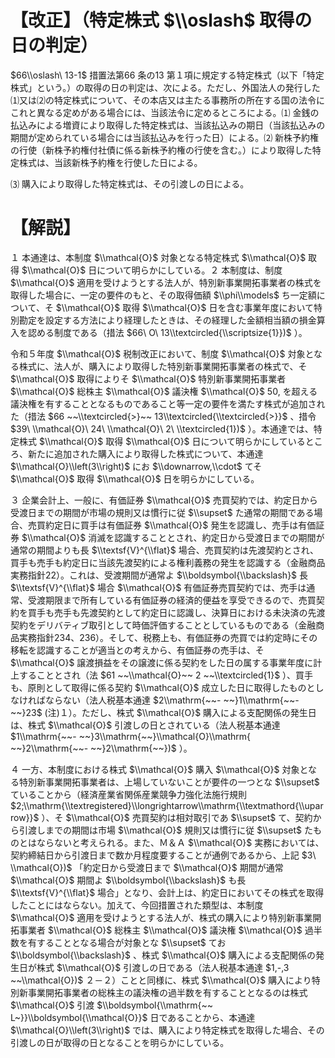 # 【改正】（特定株式 $\\oslash$ 取得の日の判定）

$66\\oslash\ 13-1$ 措置法第66 条の13 第１項に規定する特定株式（以下「特定株式」という。）の取得の日の判定は、次による。ただし、外国法人の発行した⑴又は⑵の特定株式について、その本店又は主たる事務所の所在する国の法令にこれと異なる定めがある場合には、当該法令に定めるところによる。⑴ 金銭の払込みによる増資により取得した特定株式は、当該払込みの期日（当該払込みの期間が定められている場合には当該払込みを行った日）による。⑵ 新株予約権の行使（新株予約権付社債に係る新株予約権の行使を含む。）により取得した特定株式は、当該新株予約権を行使した日による。

⑶ 購入により取得した特定株式は、その引渡しの日による。

# 【解説】

１ 本通達は、本制度 $\\mathcal{O}$ 対象となる特定株式 $\\mathcal{O}$ 取得 $\\mathcal{O}$ 日について明らかにしている。２ 本制度は、制度 $\\mathcal{O}$ 適用を受けようとする法人が、特別新事業開拓事業者の株式を取得した場合に、一定の要件のもと、その取得価額 $\\phi\\models$ ち一定額について、そ $\\mathcal{O}$ 取得 $\\mathcal{O}$ 日を含む事業年度において特別勘定を設定する方法により経理したときは、その経理した金額相当額の損金算入を認める制度である（措法 $66\ O\ 13\\textcircled{\\scriptsize{1}})$ ）。

令和５年度 $\\mathcal{O}$ 税制改正において、制度 $\\mathcal{O}$ 対象となる株式に、法人が、購入により取得した特別新事業開拓事業者の株式で、そ $\\mathcal{O}$ 取得によりそ $\\mathcal{O}$ 特別新事業開拓事業者 $\\mathcal{O}$ 総株主 $\\mathcal{O}$ 議決権 $\\mathcal{O}$ $50,%$ を超える議決権を有することとなるものであること等一定の要件を満たす株式が追加された（措法 $66 ~~\\textcircled{>}~~ 13\\textcircled{\\textcircled{>}}$ 、措令 $39\ \\mathcal{O}\ 24\ \\mathcal{O}\ 2\ \\textcircled{1})$ ）。本通達では、特定株式 $\\mathcal{O}$ 取得 $\\mathcal{O}$ 日について明らかにしているところ、新たに追加された購入により取得した株式について、本通達 $\\mathcal{O}\\left(3\\right)$ にお $\\downarrow,\\cdot$ てそ $\\mathcal{O}$ 取得 $\\mathcal{O}$ 日を明らかにしている。

３ 企業会計上、一般に、有価証券 $\\mathcal{O}$ 売買契約では、約定日から受渡日までの期間が市場の規則又は慣行に従 $\\supset$ た通常の期間である場合、売買約定日に買手は有価証券 $\\mathcal{O}$ 発生を認識し、売手は有価証券 $\\mathcal{O}$ 消滅を認識することとされ、約定日から受渡日までの期間が通常の期間よりも長 $\\textsf{V}^{\\flat}$ 場合、売買契約は先渡契約とされ、買手も売手も約定日に当該先渡契約による権利義務の発生を認識する（金融商品実務指針22）。これは、受渡期間が通常よ $\\boldsymbol{\\backslash}$ 長 $\\textsf{V}^{\\flat}$ 場合 $\\mathcal{O}$ 有価証券売買契約では、売手は通常、受渡期限まで所有している有価証券の経済的便益を享受できるので、売買契約を買手も売手も先渡契約として約定日に認識し、決算日における未決済の先渡契約をデリバティブ取引として時価評価することとしているものである（金融商品実務指針234、236）。そして、税務上も、有価証券の売買では約定時にその移転を認識することが適当との考えから、有価証券の売手は、そ $\\mathcal{O}$ 譲渡損益をその譲渡に係る契約をした日の属する事業年度に計上することとされ（法 $61 ~~\\mathcal{O}~~ 2 ~~\\textcircled{1}$ ）、買手も、原則として取得に係る契約 $\\mathcal{O}$ 成立した日に取得したものとしなければならない（法人税基本通達 $2\\mathrm{~~- ~~}1\\mathrm{~~- ~~}23$ (注)１）。ただし、株式 $\\mathcal{O}$ 購入による支配関係の発生日は、株式 $\\mathcal{O}$ 引渡しの日とされている（法人税基本通達 $1\\mathrm{~~- ~~}3\\mathrm{~~}\\mathcal{O}\\mathrm{ ~~}2\\mathrm{~~- ~~}2\\mathrm{~~})$ ）。

４ 一方、本制度における株式 $\\mathcal{O}$ 購入 $\\mathcal{O}$ 対象となる特別新事業開拓事業者は、上場していないことが要件の一つとな $\\supset$ ていることから（経済産業省関係産業競争力強化法施行規則 $2;\\mathrm{\\textregistered}\\longrightarrow\\mathrm{\\textmathord{\\uparrow}}$ ）、そ $\\mathcal{O}$ 売買契約は相対取引であ $\\supset$ て、契約から引渡しまでの期間は市場 $\\mathcal{O}$ 規則又は慣行に従 $\\supset$ たものとはならないと考えられる。また、Ｍ＆Ａ $\\mathcal{O}$ 実務においては、契約締結日から引渡日まで数か月程度要することが通例であるから、上記 $3\ \\mathcal{O})$ 「約定日から受渡日まで $\\mathcal{O}$ 期間が通常 $\\mathcal{O}$ 期間よ $\\boldsymbol{\\backslash}$ も長 $\\textsf{V}^{\\flat}$ 場合」となり、会計上は、約定日においてその株式を取得したことにはならない。加えて、今回措置された類型は、本制度 $\\mathcal{O}$ 適用を受けようとする法人が、株式の購入により特別新事業開拓事業者 $\\mathcal{O}$ 総株主 $\\mathcal{O}$ 議決権 $\\mathcal{O}$ 過半数を有することとなる場合が対象とな $\\supset$ てお $\\boldsymbol{\\backslash}$ 、株式 $\\mathcal{O}$ 購入による支配関係の発生日が株式 $\\mathcal{O}$ 引渡しの日である（法人税基本通達 $1,-,3 ~~\\mathcal{O})$ ２－２）ことと同様に、株式 $\\mathcal{O}$ 購入により特別新事業開拓事業者の総株主の議決権の過半数を有することとなるのは株式 $\\mathcal{O}$ 引渡 $\\boldsymbol{\\mathrm{~~ L~}}\\boldsymbol{\\mathcal{O}}$ 日であることから、本通達 $\\mathcal{O}\\left(3\\right)$ では、購入により特定株式を取得した場合、その引渡しの日が取得の日となることを明らかにしている。